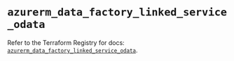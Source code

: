 # `azurerm_data_factory_linked_service_odata`

Refer to the Terraform Registry for docs: [`azurerm_data_factory_linked_service_odata`](https://registry.terraform.io/providers/hashicorp/azurerm/4.7.0/docs/resources/data_factory_linked_service_odata).
